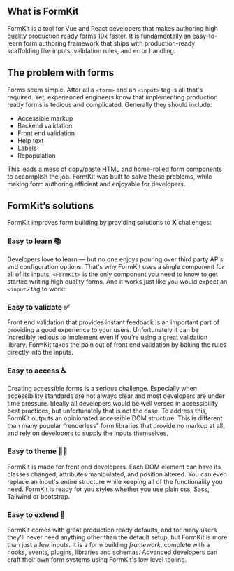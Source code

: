 ## What is FormKit

FormKit is a tool for Vue and React developers that makes authoring high quality production ready forms 10x faster. It is fundamentally an easy-to-learn form authoring framework that ships with production-ready scaffolding like inputs, validation rules, and error handling.

## The problem with forms

Forms seem simple. After all a `<form>` and an `<input>` tag is all that's required. Yet, experienced engineers know that implementing production ready forms is tedious and complicated. Generally they should include:

- Accessible markup
- Backend validation
- Front end validation
- Help text
- Labels
- Repopulation

This leads a mess of copy/paste HTML and home-rolled form components to accomplish the job. FormKit was built to solve these problems, while making form authoring efficient and enjoyable for developers.

## FormKit’s solutions

FormKit improves form building by providing solutions to __X__ challenges:

### Easy to learn 📚

Developers love to learn — but no one enjoys pouring over third party APIs and configuration options. That's why FormKit uses a single component for all of its inputs. `<FormKit>` is the only component you need to know to get started writing high quality forms. And it works just like you would expect an `<input>` tag to work:

<example
  name="Text input"
  file="/_content/examples/simple-text/simple-text"
  langs="vue">
</example>

### Easy to validate ✅

Front end validation that provides instant feedback is an important part of providing a good experience to your users. Unfortunately it can be incredibly tedious to implement even if you're using a great validation library. FormKit takes the pain out of front end validation by baking the rules directly into the inputs.

<example
  name="Text input"
  file="/_content/examples/simple-validation/simple-validation"
  langs="vue">
</example>

### Easy to access ♿️

Creating accessible forms is a serious challenge. Especially when accessibility standards are not always clear and most developers are under time pressure. Ideally all developers would be well versed in accessibility best practices, but unfortunately that is not the case. To address this, FormKit outputs an opinionated accessible DOM structure. This is different than many popular “renderless” form libraries that provide no markup at all, and rely on developers to supply the inputs themselves.

### Easy to theme 👩‍🎨

FormKit is made for front end developers. Each DOM element can have its classes changed, attributes manipulated, and position altered. You can even replace an input's entire structure while keeping all of the functionality you need. FormKit is ready for you styles whether you use plain css, Sass, Tailwind or bootstrap.

### Easy to extend 🧩

FormKit comes with great production ready defaults, and for many users they'll never need anything other than the default setup, but FormKit is more than just a few inputs. It is a form building _framework_, complete with a hooks, events, plugins, libraries and schemas. Advanced developers can craft their own form systems using FormKit's low level tooling.


